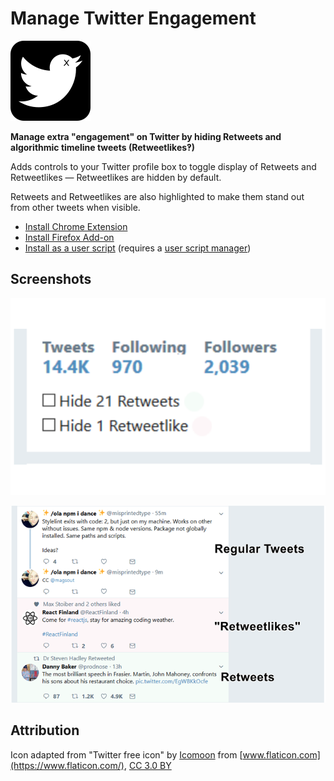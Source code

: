 # Manage Twitter Engagement

![](icons/icon128.png)

**Manage extra "engagement" on Twitter by hiding Retweets and algorithmic timeline tweets (Retweetlikes‽)**

Adds controls to your Twitter profile box to toggle display of Retweets and Retweetlikes — Retweetlikes are hidden by default.

Retweets and Retweetlikes are also highlighted to make them stand out from other tweets when visible.

* [Install Chrome Extension](https://chrome.google.com/webstore/detail/manage-twitter-engagement/epgepgoafebogggijjemimfjbkidblia)
* [Install Firefox Add-on](https://addons.mozilla.org/en-US/firefox/addon/manage-twitter-engagement/)
* [Install as a user script](https://github.com/insin/manage-twitter-engagement/raw/master/manage-twitter-engagement.user.js) (requires a [user script manager](https://greasyfork.org/en#home-step-1))

## Screenshots

![Screenshot of the Hide Retweets and Hide Retweetlikes controls added by Manage Twitter Engagement](screenshots/controls.png)

![Screenshot of Retweets and Retweetlikes being highlighted by Twitter Manage Twitter Engagement](screenshots/highlighted-tweets.png)

## Attribution

Icon adapted from "Twitter free icon" by [Icomoon](https://icomoon.io/) from [www.flaticon.com](https://www.flaticon.com/), [CC 3.0 BY](https://creativecommons.org/licenses/by/3.0/)
